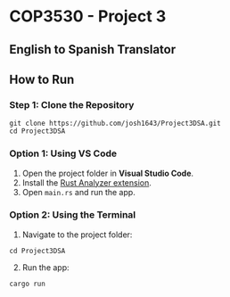 <h1> COP3530 - Project 3 </h1>
<h2> English to Spanish Translator </h2>

<h2>How to Run</h2>

<h3>Step 1: Clone the Repository</h3>

<pre><code>git clone https://github.com/josh1643/Project3DSA.git
cd Project3DSA
</code></pre>

<h3>Option 1: Using VS Code</h3>

<ol>
  <li>Open the project folder in <strong>Visual Studio Code</strong>.</li>
  <li>Install the <a href="https://marketplace.visualstudio.com/items?itemName=rust-lang.rust-analyzer">Rust Analyzer extension</a>.</li>
  <li>Open <code>main.rs</code> and run the app.</li>
</ol>

<h3>Option 2: Using the Terminal</h3>

<ol>
  <li>Navigate to the project folder:</li>
</ol>

<pre><code>cd Project3DSA
</code></pre>

<ol start="2">
  <li>Run the app:</li>
</ol>

<pre><code>cargo run
</code></pre>
